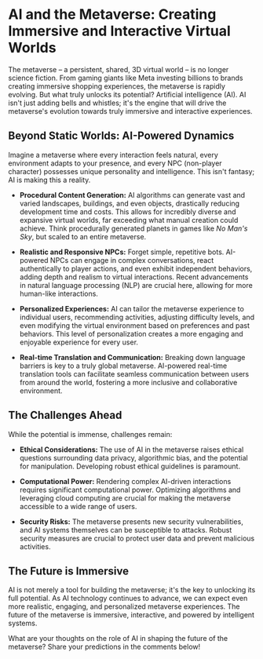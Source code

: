 # AI and the Metaverse: Creating Immersive and Interactive Virtual Worlds

The metaverse – a persistent, shared, 3D virtual world – is no longer science fiction.  From gaming giants like Meta investing billions to brands creating immersive shopping experiences, the metaverse is rapidly evolving. But what truly unlocks its potential?  Artificial intelligence (AI).  AI isn't just adding bells and whistles; it's the engine that will drive the metaverse's evolution towards truly immersive and interactive experiences.

## Beyond Static Worlds: AI-Powered Dynamics

Imagine a metaverse where every interaction feels natural, every environment adapts to your presence, and every NPC (non-player character) possesses unique personality and intelligence.  This isn't fantasy; AI is making this a reality.

* **Procedural Content Generation:** AI algorithms can generate vast and varied landscapes, buildings, and even objects, drastically reducing development time and costs.  This allows for incredibly diverse and expansive virtual worlds, far exceeding what manual creation could achieve. Think procedurally generated planets in games like *No Man's Sky*, but scaled to an entire metaverse.

* **Realistic and Responsive NPCs:**  Forget simple, repetitive bots. AI-powered NPCs can engage in complex conversations, react authentically to player actions, and even exhibit independent behaviors, adding depth and realism to virtual interactions. Recent advancements in natural language processing (NLP) are crucial here, allowing for more human-like interactions.

* **Personalized Experiences:** AI can tailor the metaverse experience to individual users, recommending activities, adjusting difficulty levels, and even modifying the virtual environment based on preferences and past behaviors. This level of personalization creates a more engaging and enjoyable experience for every user.

* **Real-time Translation and Communication:**  Breaking down language barriers is key to a truly global metaverse. AI-powered real-time translation tools can facilitate seamless communication between users from around the world, fostering a more inclusive and collaborative environment.

## The Challenges Ahead

While the potential is immense, challenges remain:

* **Ethical Considerations:**  The use of AI in the metaverse raises ethical questions surrounding data privacy, algorithmic bias, and the potential for manipulation.  Developing robust ethical guidelines is paramount.

* **Computational Power:**  Rendering complex AI-driven interactions requires significant computational power.  Optimizing algorithms and leveraging cloud computing are crucial for making the metaverse accessible to a wide range of users.

* **Security Risks:**  The metaverse presents new security vulnerabilities, and AI systems themselves can be susceptible to attacks. Robust security measures are crucial to protect user data and prevent malicious activities.


## The Future is Immersive

AI is not merely a tool for building the metaverse; it's the key to unlocking its full potential. As AI technology continues to advance, we can expect even more realistic, engaging, and personalized metaverse experiences.  The future of the metaverse is immersive, interactive, and powered by intelligent systems.

What are your thoughts on the role of AI in shaping the future of the metaverse?  Share your predictions in the comments below!
